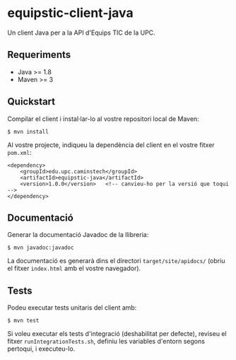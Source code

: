 # equipstic-client-java

Un client Java per a la API d'Equips TIC de la UPC.

## Requeriments

- Java >= 1.8
- Maven >= 3

## Quickstart

Compilar el client i instal·lar-lo al vostre repositori local de Maven:

    $ mvn install

Al vostre projecte, indiqueu la dependència del client en el vostre fitxer `pom.xml`:

    <dependency>
        <groupId>edu.upc.caminstech</groupId>
        <artifactId>equipstic-java</artifactId>
        <version>1.0.0</version>   <!-- canvieu-ho per la versió que toqui -->
    </dependency>

## Documentació

Generar la documentació Javadoc de la llibreria:

    $ mvn javadoc:javadoc

La documentació es generarà dins el directori ``target/site/apidocs/``
(obriu el fitxer ``index.html`` amb el vostre navegador).

## Tests

Podeu executar tests unitaris del client amb:

    $ mvn test

Si voleu executar els tests d'integració (deshabilitat per defecte),
reviseu el fitxer `runIntegrationTests.sh`, definiu les variables d'entorn segons pertoqui, i executeu-lo.
